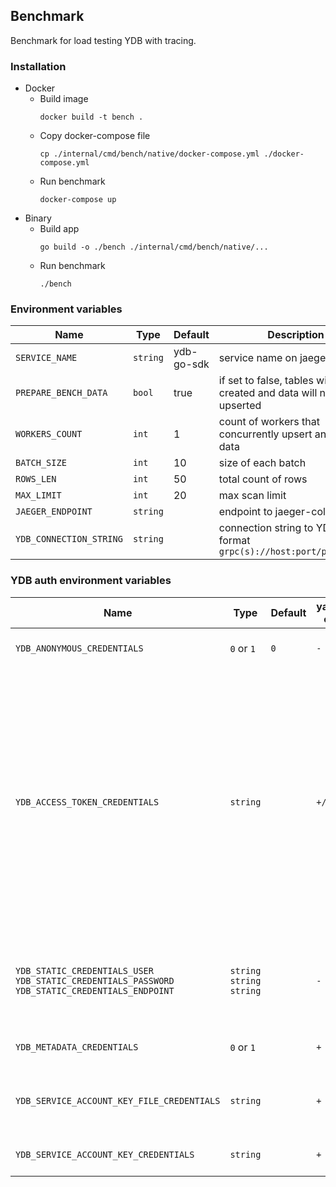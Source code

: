 ## Benchmark 

Benchmark for load testing YDB with tracing.

### Installation
- Docker
  - Build image
      ```shell
      docker build -t bench . 
      ```
  - Copy docker-compose file
    ```shell
    cp ./internal/cmd/bench/native/docker-compose.yml ./docker-compose.yml
    ```
  - Run benchmark
    ```shell
    docker-compose up
    ```
- Binary
  - Build app
    ```shell
    go build -o ./bench ./internal/cmd/bench/native/...
    ```
  - Run benchmark
    ```shell
    ./bench
    ```

### Environment variables
| Name                    | Type     | Default    | Description                                                               |
|-------------------------|----------|------------|---------------------------------------------------------------------------|
| `SERVICE_NAME`          | `string` | ydb-go-sdk | service name on jaeger tracing                                            |
| `PREPARE_BENCH_DATA`    | `bool`   | true       | if set to false, tables will not be created and data will not be upserted |
| `WORKERS_COUNT`         | `int`    | 1          | count of workers that concurrently upsert and scan data                   |
| `BATCH_SIZE`            | `int`    | 10         | size of each batch                                                        |
| `ROWS_LEN`              | `int`    | 50         | total count of rows                                                       |
| `MAX_LIMIT`             | `int`    | 20         | max scan limit                                                            |
| `JAEGER_ENDPOINT`       | `string` |            | endpoint to jaeger-collector                                              |
| `YDB_CONNECTION_STRING` | `string` |            | connection string to YDB in format `grpc(s)://host:port/path/to/db`       |

### YDB auth environment variables

| Name                                                                                                         | Type                             | Default | yandex-cloud | Description                                                                                                                                                                                       |
|--------------------------------------------------------------------------------------------------------------|----------------------------------|---------|--------------|---------------------------------------------------------------------------------------------------------------------------------------------------------------------------------------------------|
| `YDB_ANONYMOUS_CREDENTIALS`                                                                                  | `0` or `1`                       | `0`     | `-`          | flag for use anonymous credentials                                                                                                                                                                |
| `YDB_ACCESS_TOKEN_CREDENTIALS`                                                                               | `string`                         |         | `+/-`        | use access token for authenticate with YDB. For authenticate with YDB inside yandex-cloud use short-life IAM-token. Other YDB installations can use access token depending on authenticate method |
| `YDB_STATIC_CREDENTIALS_USER`<br>`YDB_STATIC_CREDENTIALS_PASSWORD`<br>`YDB_STATIC_CREDENTIALS_ENDPOINT`<br/> | `string`<br>`string`<br>`string` |         | `-`          | static credentials from user, password and auth service endpoint                                                                                                                                  |
| `YDB_METADATA_CREDENTIALS`                                                                                   | `0` or `1`                       |         | `+`          | flag for use metadata credentials                                                                                                                                                                 |
| `YDB_SERVICE_ACCOUNT_KEY_FILE_CREDENTIALS`                                                                   | `string`                         |         | `+`          | path to service account key file credentials                                                                                                                                                      |
| `YDB_SERVICE_ACCOUNT_KEY_CREDENTIALS`                                                                        | `string`                         |         | `+`          | service account key credentials                                                                                                                                                                   |